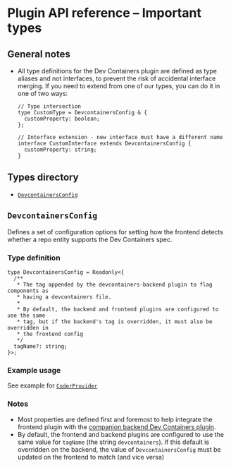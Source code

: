 # Plugin API reference – Important types

## General notes

- All type definitions for the Dev Containers plugin are defined as type aliases and not interfaces, to prevent the risk of accidental interface merging. If you need to extend from one of our types, you can do it in one of two ways:

  ```tsx
  // Type intersection
  type CustomType = DevcontainersConfig & {
    customProperty: boolean;
  };

  // Interface extension - new interface must have a different name
  interface CustomInterface extends DevcontainersConfig {
    customProperty: string;
  }
  ```

## Types directory

- [`DevcontainersConfig`](#devcontainersconfig)

## `DevcontainersConfig`

Defines a set of configuration options for setting how the frontend detects whether a repo entity supports the Dev Containers spec.

### Type definition

```tsx
type DevcontainersConfig = Readonly<{
  /**
   * The tag appended by the devcontainers-backend plugin to flag components as
   * having a devcontainers file.
   *
   * By default, the backend and frontend plugins are configured to use the same
   * tag, but if the backend's tag is overridden, it must also be overridden in
   * the frontend config
   */
  tagName?: string;
}>;
```

### Example usage

See example for [`CoderProvider`](./components.md#coderprovider)

### Notes

- Most properties are defined first and foremost to help integrate the frontend plugin with the [companion backend Dev Containers plugin](../../backstage-plugin-devcontainers-backend/README.md).
- By default, the frontend and backend plugins are configured to use the same value for `tagName` (the string `devcontainers`). If this default is overridden on the backend, the value of `DevcontainersConfig` must be updated on the frontend to match (and vice versa)
